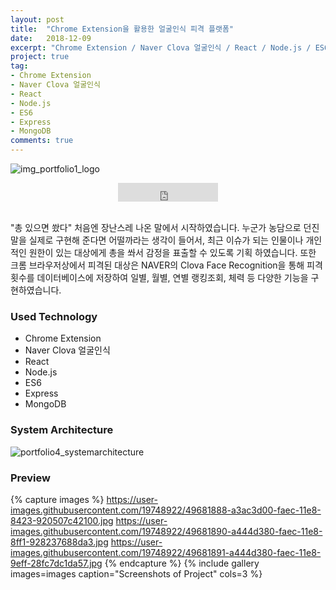 ```yaml
---
layout: post
title:  "Chrome Extension을 활용한 얼굴인식 피격 플랫폼"
date:   2018-12-09
excerpt: "Chrome Extension / Naver Clova 얼굴인식 / React / Node.js / ES6 / Express / MongoDB"
project: true
tag:
- Chrome Extension
- Naver Clova 얼굴인식
- React
- Node.js
- ES6
- Express
- MongoDB
comments: true
---
```


![img_portfolio1_logo](https://user-images.githubusercontent.com/19748922/49650938-2d1e2980-fa71-11e8-9865-e0e0ca7e1592.jpg)
    
<center>
<!-- <iframe src="https://ghbtns.com/github-btn.html?user=hamyongjae&repo=Spring_project1_Oracle&type=star&count=true&size=large" frameborder="0" scrolling="0" width="160px" height="30px"></iframe> -->
<iframe src="https://ghbtns.com/github-btn.html?user=hamyongjae&repo=shot&type=watch&count=true&size=large&v=2" frameborder="0" scrolling="0" width="160px" height="30px"></iframe>
</center>

<br />

"총 있으면 쐈다" 처음엔 장난스레 나온 말에서 시작하였습니다. 누군가 농담으로 던진 말을 실제로 구현해 준다면 어떨까라는 생각이 들어서, 최근 이슈가 되는 인물이나 개인적인 원한이 있는 대상에게 총을 쏴서 감정을 표출할 수 있도록 기획 하였습니다. 또한 크롬 브라우저상에서 피격된 대상은 NAVER의 Clova Face Recognition을 통해 피격 횟수를 데이터베이스에 저장하여 일별, 월별, 연별 랭킹조회, 체력 등 다양한 기능을 구현하였습니다.   



### Used Technology
* Chrome Extension
* Naver Clova 얼굴인식
* React
* Node.js
* ES6
* Express
* MongoDB

### System Architecture

![portfolio4_systemarchitecture](https://user-images.githubusercontent.com/19748922/49681777-9ee68980-faea-11e8-84c9-4f135c2cde6e.png)


### Preview

{% capture images %}
	https://user-images.githubusercontent.com/19748922/49681888-a3ac3d00-faec-11e8-8423-920507c42100.jpg
	https://user-images.githubusercontent.com/19748922/49681890-a444d380-faec-11e8-8ff1-928237688da3.jpg
	https://user-images.githubusercontent.com/19748922/49681891-a444d380-faec-11e8-9eff-28fc7dc1da57.jpg
{% endcapture %}
{% include gallery images=images caption="Screenshots of Project" cols=3 %}


